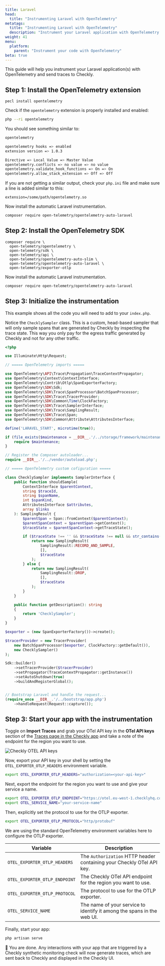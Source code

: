 ```yaml
---
title: Laravel
head:
  title: "Instrumenting Laravel with OpenTelemetry"
metatags:
  title: "Instrumenting Laravel with OpenTelemetry"
  description: "Instrument your Laravel application with OpenTelemetry and send traces to Checkly."
weight: 41
menu:
  platform:
    parent: "Instrument your code with OpenTelemetry"
beta: true
---
```


This guide will help you instrument your Laravel application(s) with OpenTelemetry and send traces to Checkly.
<!--more-->
## Step 1: Install the OpenTelemetry extension

```
pecl install opentelemetry
```


Check if the `opentelemetry` extension is properly installed and enabled:

```bash
php --ri opentelemetry
```

You should see something similar to:

```bash
opentelemetry

opentelemetry hooks => enabled
extension version => 1.0.3

Directive => Local Value => Master Value
opentelemetry.conflicts => no value => no value
opentelemetry.validate_hook_functions => On => On
opentelemetry.allow_stack_extension => Off => Off
```

If you are not getting a similar output, check your `php.ini` file and make sure a line is added similar to this:

```
extension=/some/path/opentelemetry.so
```

Now install the automatic Laravel instrumentation.

```bash
composer require open-telemetry/opentelemetry-auto-laravel
```

## Step 2: Install the OpenTelemetry SDK

```
composer require \
  open-telemetry/opentelemetry \
  open-telemetry/sdk \
  open-telemetry/api \
  open-telemetry/opentelemetry-auto-slim \
  open-telemetry/opentelemetry-auto-laravel \
  open-telemetry/exporter-otlp
```
Now install the automatic Laravel instrumentation.

```bash
composer require open-telemetry/opentelemetry-auto-laravel
```

## Step 3: Initialize the instrumentation

This example shows all the code you will need to add to your `index.php`.

Notice the `ChecklySampler` class. This is a custom, head-based sampler that will only sample spans that are generated
by Checkly by inspecting the trace state. This way you only pay for the egress traffic generated by Checkly and not for
any other traffic.

```php
<?php

use Illuminate\Http\Request;

// ===== OpenTelemetry imports =====

use OpenTelemetry\API\Trace\Propagation\TraceContextPropagator;
use OpenTelemetry\Context\ContextInterface;
use OpenTelemetry\Contrib\Otlp\SpanExporterFactory;
use OpenTelemetry\SDK\Sdk;
use OpenTelemetry\SDK\Trace\SpanProcessor\BatchSpanProcessor;
use OpenTelemetry\SDK\Trace\TracerProvider;
use OpenTelemetry\SDK\Common\Time\ClockFactory;
use OpenTelemetry\SDK\Trace\SamplerInterface;
use OpenTelemetry\SDK\Trace\SamplingResult;
use OpenTelemetry\SDK\Trace\Span;
use OpenTelemetry\SDK\Common\Attribute\AttributesInterface;

define('LARAVEL_START', microtime(true));

if (file_exists($maintenance = __DIR__.'/../storage/framework/maintenance.php')) {
    require $maintenance;
}

// Register the Composer autoloader...
require __DIR__.'/../vendor/autoload.php';

// ===== OpenTelemetry custom cofiguration =====

class ChecklySampler implements SamplerInterface {
    public function shouldSample(
        ContextInterface $parentContext,
        string $traceId,
        string $spanName,
        int $spanKind,
        AttributesInterface $attributes,
        array $links
    ): SamplingResult {
        $parentSpan = Span::fromContext($parentContext);
        $parentSpanContext = $parentSpan->getContext();
        $traceState = $parentSpanContext->getTraceState();

        if ($traceState !== '' && $traceState !== null && str_contains($traceState, 'checkly')) {
            return new SamplingResult(
                SamplingResult::RECORD_AND_SAMPLE,
                [],
                $traceState
            );   
        } else {
            return new SamplingResult(
                SamplingResult::DROP,
                [],
                $traceState
            );
        }
    }

    public function getDescription(): string
    {
        return 'ChecklySampler';
    }
}

$exporter = (new SpanExporterFactory())->create();

$tracerProvider = new TracerProvider(
    new BatchSpanProcessor($exporter, ClockFactory::getDefault()),
    new ChecklySampler()
);

Sdk::builder()
    ->setTracerProvider($tracerProvider)
    ->setPropagator(TraceContextPropagator::getInstance())
    ->setAutoShutdown(true)
    ->buildAndRegisterGlobal();


// Bootstrap Laravel and handle the request...
(require_once __DIR__.'/../bootstrap/app.php')
    ->handleRequest(Request::capture());
```

## Step 3: Start your app with the instrumentation

Toggle on **Import Traces** and grab your OTel API key in the **OTel API keys** section of the [Traces page in the Checkly app](https://app.checklyhq.com/settings/account/traces) and
take a note of the endpoint for the region you want to use.

![Checkly OTEL API keys](/docs/images/otel/traces_import_api_keys.png)

Now, export your API key in your shell by setting the `OTEL_EXPORTER_OTLP_HEADERS` environment variable.

```bash
export OTEL_EXPORTER_OTLP_HEADERS="authorization=<your-api-key>"
```

Next, export the endpoint for the region you want to use and give your service a name.
```bash
export OTEL_EXPORTER_OTLP_ENDPOINT="https://otel.eu-west-1.checklyhq.com"
export OTEL_SERVICE_NAME="your-service-name"
```
Then, explicitly set the protocol to use for the OTLP exporter.

```bash
export OTEL_EXPORTER_OTLP_PROTOCOL="http/protobuf"
````

We are using the standard OpenTelemetry environment variables here to configure the OTLP exporter.

| Variable                      | Description                                                                              |
|-------------------------------|------------------------------------------------------------------------------------------|
| `OTEL_EXPORTER_OTLP_HEADERS`  | The `Authorization` HTTP header containing your Checkly OTel API key.                    |
| `OTEL_EXPORTER_OTLP_ENDPOINT` | The Checkly OTel API endpoint for the region you want to use.                            |
| `OTEL_EXPORTER_OTLP_PROTOCOL` | The protocol to use for the OTLP exporter.                             |
| `OTEL_SERVICE_NAME`           | The name of your service to identify it among the spans in the web UI.                   |

Finally, start your app:

```bash
php artisan serve
```

🎉 You are done. Any interactions with your app that are triggered by a Checkly synthetic monitoring check will now generate
traces, which are sent back to Checkly and displayed in the Checkly UI.

